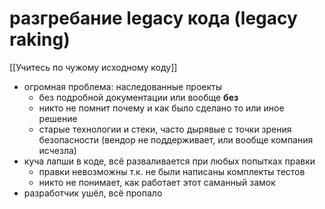 # разгребание legacy кода (legacy raking)

[[Учитесь по чужому исходному коду]]

* огромная проблема: наследованные проекты
  * без подробной документации или вообще **без**
  * никто не помнит почему и как было сделано то или иное решение
  * старые технологии и стеки, часто дырявые с точки зрения безопасности (вендор не поддерживает, или вообще компания исчезла)
* куча лапши в коде, всё разваливается при любых попытках правки
  * правки невозможны т.к. не были написаны комплекты тестов
  * никто не понимает, как работает этот саманный замок
* разработчик ушёл, всё пропало